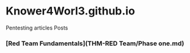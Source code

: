 # Knower4Worl3.github.io
 Pentesting articles 
 Posts 
### [Red Team Fundamentals](THM-RED Team/Phase one.md)
    






